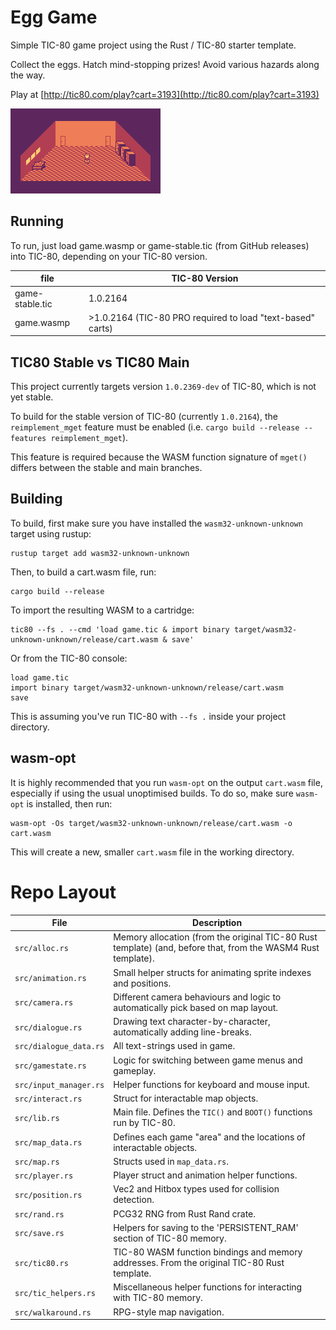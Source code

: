 # Egg Game

Simple TIC-80 game project using the Rust / TIC-80 starter template.

Collect the eggs. Hatch mind-stopping prizes! Avoid various hazards along the way.

Play at [http://tic80.com/play?cart=3193](http://tic80.com/play?cart=3193)

![Screenshot](screen.png)

## Running
To run, just load game.wasmp or game-stable.tic (from GitHub releases) into TIC-80, depending on your TIC-80 version.

|file|TIC-80 Version|
|---|---|
|game-stable.tic|1.0.2164|
|game.wasmp|>1.0.2164 (TIC-80 PRO required to load "text-based" carts)|

## TIC80 Stable vs TIC80 Main
This project currently targets version `1.0.2369-dev` of TIC-80, which is not yet stable.

To build for the stable version of TIC-80 (currently `1.0.2164`), the `reimplement_mget` feature must be enabled (i.e. `cargo build --release --features reimplement_mget`).

This feature is required because the WASM function signature of `mget()` differs between the stable and main branches.

## Building
To build, first make sure you have installed the `wasm32-unknown-unknown` target using rustup:

```
rustup target add wasm32-unknown-unknown
```

Then, to build a cart.wasm file, run:

```
cargo build --release
```

To import the resulting WASM to a cartridge:

```
tic80 --fs . --cmd 'load game.tic & import binary target/wasm32-unknown-unknown/release/cart.wasm & save'
```

Or from the TIC-80 console:

```
load game.tic
import binary target/wasm32-unknown-unknown/release/cart.wasm
save
```

This is assuming you've run TIC-80 with `--fs .` inside your project directory.


## wasm-opt
It is highly recommended that you run `wasm-opt` on the output `cart.wasm` file, especially if using the usual unoptimised builds. To do so, make sure `wasm-opt` is installed, then run:
```
wasm-opt -Os target/wasm32-unknown-unknown/release/cart.wasm -o cart.wasm
```
This will create a new, smaller `cart.wasm` file in the working directory.

# Repo Layout

|File|Description|
|---|---|
|`src/alloc.rs`|Memory allocation (from the original TIC-80 Rust template) (and, before that, from the WASM4 Rust template).|
|`src/animation.rs`|Small helper structs for animating sprite indexes and positions.|
|`src/camera.rs`|Different camera behaviours and logic to automatically pick based on map layout.|
|`src/dialogue.rs`|Drawing text character-by-character, automatically adding line-breaks.|
|`src/dialogue_data.rs`|All text-strings used in game.|
|`src/gamestate.rs`|Logic for switching between game menus and gameplay.|
|`src/input_manager.rs`|Helper functions for keyboard and mouse input.|
|`src/interact.rs`|Struct for interactable map objects.|
|`src/lib.rs`|Main file. Defines the `TIC()` and `BOOT()` functions run by TIC-80.|
|`src/map_data.rs`|Defines each game "area" and the locations of interactable objects.|
|`src/map.rs`|Structs used in `map_data.rs`.|
|`src/player.rs`|Player struct and animation helper functions.|
|`src/position.rs`|Vec2 and Hitbox types used for collision detection.|
|`src/rand.rs`|PCG32 RNG from Rust Rand crate.|
|`src/save.rs`|Helpers for saving to the 'PERSISTENT_RAM' section of TIC-80 memory.|
|`src/tic80.rs`|TIC-80 WASM function bindings and memory addresses. From the original TIC-80 Rust template.|
|`src/tic_helpers.rs`|Miscellaneous helper functions for interacting with TIC-80 memory.|
|`src/walkaround.rs`|RPG-style map navigation.|
